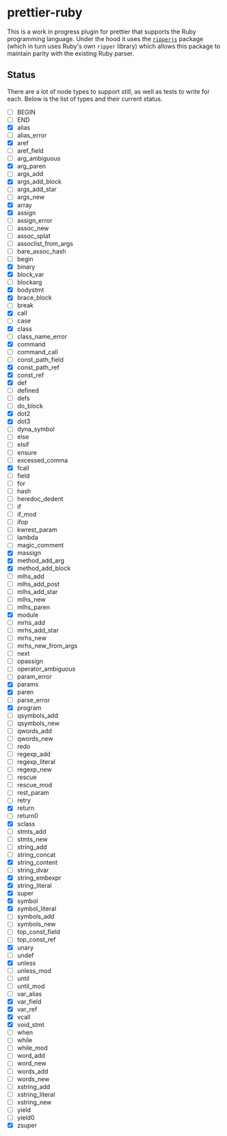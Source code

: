# prettier-ruby

This is a work in progress plugin for prettier that supports the Ruby programming language. Under the hood it uses the [`ripperjs`](https://github.com/kddeisz/ripperjs) package (which in turn uses Ruby's own `ripper` library) which allows this package to maintain parity with the existing Ruby parser.

## Status

There are a lot of node types to support still, as well as tests to write for each. Below is the list of types and their current status.

- [ ] BEGIN
- [ ] END
- [x] alias
- [ ] alias_error
- [x] aref
- [ ] aref_field
- [ ] arg_ambiguous
- [x] arg_paren
- [ ] args_add
- [x] args_add_block
- [ ] args_add_star
- [ ] args_new
- [x] array
- [x] assign
- [ ] assign_error
- [ ] assoc_new
- [ ] assoc_splat
- [ ] assoclist_from_args
- [ ] bare_assoc_hash
- [ ] begin
- [x] binary
- [x] block_var
- [ ] blockarg
- [x] bodystmt
- [x] brace_block
- [ ] break
- [x] call
- [ ] case
- [x] class
- [ ] class_name_error
- [x] command
- [ ] command_call
- [ ] const_path_field
- [x] const_path_ref
- [x] const_ref
- [x] def
- [ ] defined
- [ ] defs
- [ ] do_block
- [x] dot2
- [x] dot3
- [ ] dyna_symbol
- [ ] else
- [ ] elsif
- [ ] ensure
- [ ] excessed_comma
- [x] fcall
- [ ] field
- [ ] for
- [ ] hash
- [ ] heredoc_dedent
- [ ] if
- [ ] if_mod
- [ ] ifop
- [ ] kwrest_param
- [ ] lambda
- [ ] magic_comment
- [x] massign
- [x] method_add_arg
- [x] method_add_block
- [ ] mlhs_add
- [ ] mlhs_add_post
- [ ] mlhs_add_star
- [ ] mlhs_new
- [ ] mlhs_paren
- [x] module
- [ ] mrhs_add
- [ ] mrhs_add_star
- [ ] mrhs_new
- [ ] mrhs_new_from_args
- [ ] next
- [ ] opassign
- [ ] operator_ambiguous
- [ ] param_error
- [x] params
- [x] paren
- [ ] parse_error
- [x] program
- [ ] qsymbols_add
- [ ] qsymbols_new
- [ ] qwords_add
- [ ] qwords_new
- [ ] redo
- [ ] regexp_add
- [ ] regexp_literal
- [ ] regexp_new
- [ ] rescue
- [ ] rescue_mod
- [ ] rest_param
- [ ] retry
- [x] return
- [ ] return0
- [x] sclass
- [ ] stmts_add
- [ ] stmts_new
- [ ] string_add
- [ ] string_concat
- [x] string_content
- [ ] string_dvar
- [x] string_embexpr
- [x] string_literal
- [x] super
- [x] symbol
- [x] symbol_literal
- [ ] symbols_add
- [ ] symbols_new
- [ ] top_const_field
- [ ] top_const_ref
- [x] unary
- [ ] undef
- [x] unless
- [ ] unless_mod
- [ ] until
- [ ] until_mod
- [ ] var_alias
- [x] var_field
- [x] var_ref
- [x] vcall
- [x] void_stmt
- [ ] when
- [ ] while
- [ ] while_mod
- [ ] word_add
- [ ] word_new
- [ ] words_add
- [ ] words_new
- [ ] xstring_add
- [ ] xstring_literal
- [ ] xstring_new
- [ ] yield
- [ ] yield0
- [x] zsuper
